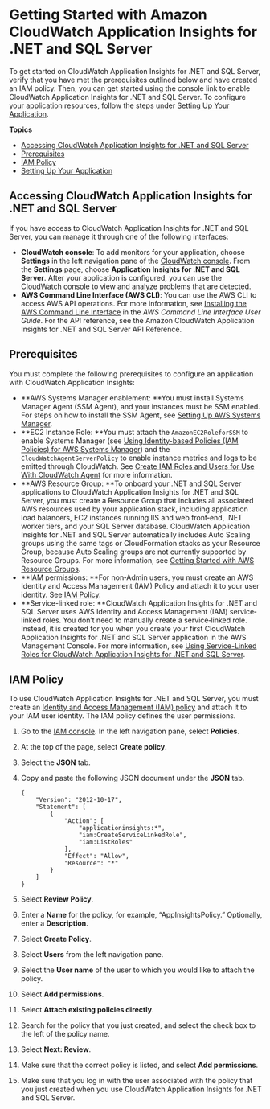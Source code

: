 # Getting Started with Amazon CloudWatch Application Insights for \.NET and SQL Server<a name="appinsights-getting-started"></a>

To get started on CloudWatch Application Insights for \.NET and SQL Server, verify that you have met the prerequisites outlined below and have created an IAM policy\. Then, you can get started using the console link to enable CloudWatch Application Insights for \.NET and SQL Server\. To configure your application resources, follow the steps under [Setting Up Your Application](appinsights-setting-up.md)\.

**Topics**
+ [Accessing CloudWatch Application Insights for \.NET and SQL Server](#appinsights-accessing)
+ [Prerequisites](#appinsights-prereqs)
+ [IAM Policy](#appinsights-iam)
+ [Setting Up Your Application](appinsights-setting-up.md)

## Accessing CloudWatch Application Insights for \.NET and SQL Server<a name="appinsights-accessing"></a>

If you have access to CloudWatch Application Insights for \.NET and SQL Server, you can manage it through one of the following interfaces:
+ **CloudWatch console**: To add monitors for your application, choose **Settings** in the left navigation pane of the [CloudWatch console](http://console.aws.amazon.com/cloudwatch)\. From the **Settings** page, choose **Application Insights for \.NET and SQL Server**\. After your application is configured, you can use the [ CloudWatch console](https://console.aws.amazon.com/cloudwatch) to view and analyze problems that are detected\.
+ **AWS Command Line Interface \(AWS CLI\)**: You can use the AWS CLI to access AWS API operations\. For more information, see [Installing the AWS Command Line Interface](https://docs.aws.amazon.com/cli/latest/userguide/cli-chap-install.html) in the *AWS Command Line Interface User Guide*\. For the API reference, see the Amazon CloudWatch Application Insights for \.NET and SQL Server API Reference\. 

## Prerequisites<a name="appinsights-prereqs"></a>

You must complete the following prerequisites to configure an application with CloudWatch Application Insights:
+ **AWS Systems Manager enablement: **You must install Systems Manager Agent \(SSM Agent\), and your instances must be SSM enabled\. For steps on how to install the SSM Agent, see [Setting Up AWS Systems Manager](https://docs.aws.amazon.com/systems-manager/latest/userguide/systems-manager-setting-up.html)\.
+ **EC2 Instance Role: **You must attach the `AmazonEC2RoleforSSM` to enable Systems Manager \(see [Using Identity\-based Policies \(IAM Policies\) for AWS Systems Manager](https://docs.aws.amazon.com/systems-manager/latest/userguide/auth-and-access-control-iam-identity-based-access-control.html)\) and the `CloudWatchAgentServerPolicy` to enable instance metrics and logs to be emitted through CloudWatch\. See [Create IAM Roles and Users for Use With CloudWatch Agent](url-doc-domain;AmazonCloudWatch/latest/monitoring/create-iam-roles-for-cloudwatch-agent.html) for more information\.
+ **AWS Resource Group: **To onboard your \.NET and SQL Server applications to CloudWatch Application Insights for \.NET and SQL Server, you must create a Resource Group that includes all associated AWS resources used by your application stack, including application load balancers, EC2 instances running IIS and web front‐end, \.NET worker tiers, and your SQL Server database\. CloudWatch Application Insights for \.NET and SQL Server automatically includes Auto Scaling groups using the same tags or CloudFormation stacks as your Resource Group, because Auto Scaling groups are not currently supported by Resource Groups\. For more information, see [Getting Started with AWS Resource Groups](https://docs.aws.amazon.com/ARG/latest/userguide/gettingstarted.html)\.
+ **IAM permissions: **For non‐Admin users, you must create an AWS Identity and Access Management \(IAM\) Policy and attach it to your user identity\. See [IAM Policy](#appinsights-iam)\.
+ **Service\-linked role: **CloudWatch Application Insights for \.NET and SQL Server uses AWS Identity and Access Management \(IAM\) service‐linked roles\. You don’t need to manually create a service‐linked role\. Instead, it is created for you when you create your first CloudWatch Application Insights for \.NET and SQL Server application in the AWS Management Console\. For more information, see [Using Service\-Linked Roles for CloudWatch Application Insights for \.NET and SQL Server](CHAP_using-service-linked-roles-appinsights.md)\.

## IAM Policy<a name="appinsights-iam"></a>

To use CloudWatch Application Insights for \.NET and SQL Server, you must create an [Identity and Access Management \(IAM\) policy](https://docs.aws.amazon.com/IAM/latest/UserGuide/access_policies.html) and attach it to your IAM user identity\. The IAM policy defines the user permissions\.

1. Go to the [IAM console](https://console.aws.amazon.com/iam/home)\. In the left navigation pane, select **Policies**\.

1. At the top of the page, select **Create policy**\.

1. Select the **JSON** tab\.

1. Copy and paste the following JSON document under the **JSON** tab\.

   ```
   {
       "Version": "2012-10-17",
       "Statement": [
           {
               "Action": [
                   "applicationinsights:*",
                   "iam:CreateServiceLinkedRole",
                   "iam:ListRoles"
               ],
               "Effect": "Allow",
               "Resource": "*"
           }
       ]
   }
   ```

1. Select **Review Policy**\.

1. Enter a **Name** for the policy, for example, “AppInsightsPolicy\.” Optionally, enter a **Description**\.

1. Select **Create Policy**\.

1. Select **Users** from the left navigation pane\.

1. Select the **User name** of the user to which you would like to attach the policy\.

1. Select **Add permissions**\.

1. Select **Attach existing policies directly**\.

1. Search for the policy that you just created, and select the check box to the left of the policy name\.

1. Select **Next: Review**\.

1. Make sure that the correct policy is listed, and select **Add permissions**\.

1. Make sure that you log in with the user associated with the policy that you just created when you use CloudWatch Application Insights for \.NET and SQL Server\.